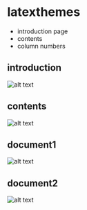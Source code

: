 # latexthemes
* introduction page
* contents
* column numbers

## introduction
![alt text](1.png "title")
## contents
![alt text](2.png "title")
## document1
![alt text](3.png "title")
## document2
![alt text](4.png "title")